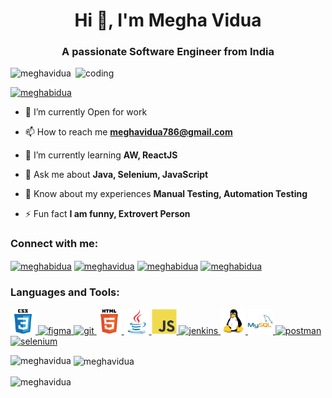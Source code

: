 <h1 align="center">Hi 👋, I'm Megha Vidua</h1>
<h3 align="center">A passionate Software Engineer from India</h3>

<img align="right" alt="coding" width="400" src="https://mir-s3-cdn-cf.behance.net/project_modules/disp/601014116770475.6068beff4640a.gif">

<p align="left"> <img src="https://komarev.com/ghpvc/?username=meghavidua&label=Profile%20views&color=0e75b6&style=flat" alt="meghavidua" /> </p>

<p align="left"> <a href="https://twitter.com/meghabidua" target="blank"><img src="https://img.shields.io/twitter/follow/meghabidua?logo=twitter&style=for-the-badge" alt="meghabidua" /></a> </p>

- 🔭 I’m currently Open for work

- 📫 How to reach me **meghavidua786@gmail.com**

- 🌱 I’m currently learning **AW, ReactJS**

- 💬 Ask me about **Java, Selenium, JavaScript**

- 📄 Know about my experiences **Manual Testing, Automation Testing**

- ⚡ Fun fact **I am funny, Extrovert Person**

<h3 align="left">Connect with me:</h3>
<p align="left">
<a href="https://twitter.com/meghabidua" target="blank"><img align="center" src="https://raw.githubusercontent.com/rahuldkjain/github-profile-readme-generator/master/src/images/icons/Social/twitter.svg" alt="meghabidua" height="30" width="40" /></a>
<a href="https://linkedin.com/in/meghavidua" target="blank"><img align="center" src="https://raw.githubusercontent.com/rahuldkjain/github-profile-readme-generator/master/src/images/icons/Social/linked-in-alt.svg" alt="meghavidua" height="30" width="40" /></a>
<a href="https://fb.com/meghabidua" target="blank"><img align="center" src="https://raw.githubusercontent.com/rahuldkjain/github-profile-readme-generator/master/src/images/icons/Social/facebook.svg" alt="meghabidua" height="30" width="40" /></a>
<a href="https://instagram.com/meghabidua" target="blank"><img align="center" src="https://raw.githubusercontent.com/rahuldkjain/github-profile-readme-generator/master/src/images/icons/Social/instagram.svg" alt="meghabidua" height="30" width="40" /></a>
</p>

<h3 align="left">Languages and Tools:</h3>
<p align="left"> <a href="https://www.w3schools.com/css/" target="_blank" rel="noreferrer"> <img src="https://raw.githubusercontent.com/devicons/devicon/master/icons/css3/css3-original-wordmark.svg" alt="css3" width="40" height="40"/> </a> <a href="https://www.figma.com/" target="_blank" rel="noreferrer"> <img src="https://www.vectorlogo.zone/logos/figma/figma-icon.svg" alt="figma" width="40" height="40"/> </a> <a href="https://git-scm.com/" target="_blank" rel="noreferrer"> <img src="https://www.vectorlogo.zone/logos/git-scm/git-scm-icon.svg" alt="git" width="40" height="40"/> </a> <a href="https://www.w3.org/html/" target="_blank" rel="noreferrer"> <img src="https://raw.githubusercontent.com/devicons/devicon/master/icons/html5/html5-original-wordmark.svg" alt="html5" width="40" height="40"/> </a> <a href="https://www.java.com" target="_blank" rel="noreferrer"> <img src="https://raw.githubusercontent.com/devicons/devicon/master/icons/java/java-original.svg" alt="java" width="40" height="40"/> </a> <a href="https://developer.mozilla.org/en-US/docs/Web/JavaScript" target="_blank" rel="noreferrer"> <img src="https://raw.githubusercontent.com/devicons/devicon/master/icons/javascript/javascript-original.svg" alt="javascript" width="40" height="40"/> </a> <a href="https://www.jenkins.io" target="_blank" rel="noreferrer"> <img src="https://www.vectorlogo.zone/logos/jenkins/jenkins-icon.svg" alt="jenkins" width="40" height="40"/> </a> <a href="https://www.linux.org/" target="_blank" rel="noreferrer"> <img src="https://raw.githubusercontent.com/devicons/devicon/master/icons/linux/linux-original.svg" alt="linux" width="40" height="40"/> </a> <a href="https://www.mysql.com/" target="_blank" rel="noreferrer"> <img src="https://raw.githubusercontent.com/devicons/devicon/master/icons/mysql/mysql-original-wordmark.svg" alt="mysql" width="40" height="40"/> </a> <a href="https://postman.com" target="_blank" rel="noreferrer"> <img src="https://www.vectorlogo.zone/logos/getpostman/getpostman-icon.svg" alt="postman" width="40" height="40"/> </a> <a href="https://www.selenium.dev" target="_blank" rel="noreferrer"> <img src="https://raw.githubusercontent.com/detain/svg-logos/780f25886640cef088af994181646db2f6b1a3f8/svg/selenium-logo.svg" alt="selenium" width="40" height="40"/> </a> </p>

<p><img align="left" src="https://github-readme-stats.vercel.app/api/top-langs?username=meghavidua&show_icons=true&locale=en&layout=compact" alt="meghavidua" /></p>

<p>&nbsp;<img align="center" src="https://github-readme-stats.vercel.app/api?username=meghavidua&show_icons=true&locale=en" alt="meghavidua" /></p>

<p><img align="center" src="https://github-readme-streak-stats.herokuapp.com/?user=meghavidua&" alt="meghavidua" /></p>
